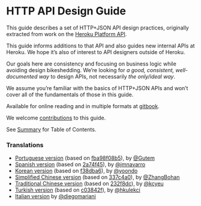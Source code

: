 # HTTP API Design Guide

This guide describes a set of HTTP+JSON API design practices, originally
extracted from work on the [Heroku Platform API](https://devcenter.heroku.com/articles/platform-api-reference).

This guide informs additions to that API and also guides new internal
APIs at Heroku. We hope it’s also of interest to API designers
outside of Heroku.

Our goals here are consistency and focusing on business logic while
avoiding design bikeshedding. We’re looking for _a good, consistent,
well-documented way_ to design APIs, not necessarily _the only/ideal
way_.

We assume you’re familiar with the basics of HTTP+JSON APIs and won’t
cover all of the fundamentals of those in this guide.

Available for online reading and in multiple formats at [gitbook](https://www.gitbook.com/read/book/geemus/http-api-design).

We welcome [contributions](https://github.com/interagent/http-api-design/blob/master/CONTRIBUTING.md) to this guide.

See [Summary](en/SUMMARY.md) for Table of Contents.

### Translations
 * [Portuguese version](https://github.com/Gutem/http-api-design/) (based on [fba98f08b5](https://github.com/interagent/http-api-design/commit/fba98f08b50acbb08b7b30c012a6d0ca795e29ee)), by [@Gutem](https://github.com/Gutem/)
 * [Spanish version](https://github.com/jmnavarro/http-api-design) (based on [2a74f45](https://github.com/interagent/http-api-design/commit/2a74f45b9afaf6c951352f36c3a4e1b0418ed10b)), by [@jmnavarro](https://github.com/jmnavarro/)
 * [Korean version](https://github.com/yoondo/http-api-design) (based on [f38dba6](https://github.com/interagent/http-api-design/commit/f38dba6fd8e2b229ab3f09cd84a8828987188863)), by [@yoondo](https://github.com/yoondo/)
 * [Simplified Chinese version](https://github.com/ZhangBohan/http-api-design-ZH_CN) (based on [337c4a0](https://github.com/interagent/http-api-design/commit/337c4a05ad08f25c5e232a72638f063925f3228a)), by [@ZhangBohan](https://github.com/ZhangBohan/)
 * [Traditional Chinese version](https://github.com/kcyeu/http-api-design) (based on [232f8dc](https://github.com/interagent/http-api-design/commit/232f8dc6a941d0b25136bf64998242dae5575f66)), by [@kcyeu](https://github.com/kcyeu/)
 * [Turkish version](https://github.com/hkulekci/http-api-design/tree/master/tr) (based on [c03842f](https://github.com/interagent/http-api-design/commit/c03842fda80261e82860f6dc7e5ccb2b5d394d51)), by [@hkulekci](https://github.com/hkulekci/)
 * [Italian version](https://github.com/diegomariani/http-api-design/tree/master/it) by [@diegomariani](https://github.com/diegomariani/)
